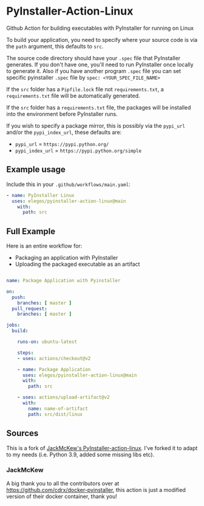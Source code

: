 # PyInstaller-Action-Linux

Github Action for building executables with PyInstaller for running on Linux

To build your application, you need to specify where your source code is via the `path` argument, this defaults to `src`.

The source code directory should have your `.spec` file that PyInstaller generates. If you don't have one, you'll need to run PyInstaller once locally to generate it. Also if you have another program `.spec` file you can set specific pyinstaller `.spec` file by `spec: <YOUR_SPEC_FILE_NAME>`

If the `src` folder has a `Pipfile.lock` file not `requirements.txt`, a `requirements.txt` file will be automatically generated.

If the `src` folder has a `requirements.txt` file, the packages will be installed into the environment before PyInstaller runs.

If you wish to specify a package mirror, this is possibly via the `pypi_url` and/or the `pypi_index_url`, these defaults are:

- `pypi_url` = `https://pypi.python.org/`
- `pypi_index_url` = `https://pypi.python.org/simple`

## Example usage

Include this in your `.github/workflows/main.yaml`:

```yaml
- name: PyInstaller Linux
  uses: elegos/pyinstaller-action-linux@main
    with:
      path: src
```

## Full Example

Here is an entire workflow for:

- Packaging an application with PyInstaller
- Uploading the packaged executable as an artifact

``` yaml

name: Package Application with Pyinstaller

on:
  push:
    branches: [ master ]
  pull_request:
    branches: [ master ]

jobs:
  build:

    runs-on: ubuntu-latest

    steps:
    - uses: actions/checkout@v2

    - name: Package Application
      uses: elegos/pyinstaller-action-linux@main
      with:
        path: src

    - uses: actions/upload-artifact@v2
      with:
        name: name-of-artifact
        path: src/dist/linux
```

## Sources

This is a fork of [JackMcKew's PyInstaller-action-linux](https://github.com/JackMcKew/pyinstaller-action-linux). I've forked it to adapt to my needs (i.e. Python 3.9, added some missing libs etc).
### JackMcKew

A big thank you to all the contributors over at <https://github.com/cdrx/docker-pyinstaller>, this action is just a modified version of their docker container, thank you!
